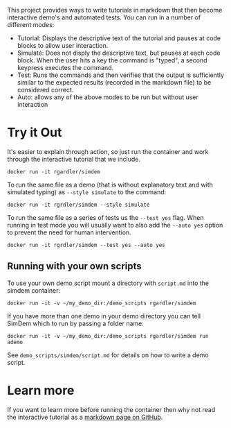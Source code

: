 This project provides ways to write tutorials in markdown that then
become interactive demo's and automated tests. You can run in a number
of different modes:

  * Tutorial: Displays the descriptive text of the tutorial and pauses
    at code blocks to allow user interaction.
  * Simulate: Does not disply the descriptive text, but pauses at each
    code block. When the user hits a key the command is "typed", a
    second keypress executes the command.
  * Test: Runs the commands and then verifies that the output is
    sufficiently similar to the expected results (recorded in the
    markdown file) to be considered correct.
  * Auto: allows any of the above modes to be run but without user
    interaction

# Try it Out

It's easier to explain through action, so just run the container and
work through the interactive tutorial that we include.

```
docker run -it rgardler/simdem
```

To run the same file as a demo (that is without explanatory text and
with simulated typing) as `--style simulate` to the command:

```
docker run -it rgrdler/simdem --style simulate
```

To run the same file as a series of tests us the `--test yes`
flag. When running in test mode you will usually want to also add the
`--auto yes` option to prevent the need for human intervention.

```
docker run -it rgrdler/simdem --test yes --auto yes
```

## Running with your own scripts

To use your own demo script mount a directory with `script.md` into
the simdem container:

```
docker run -it -v ~/my_demo_dir:/demo_scripts rgardler/simdem
```

If you have more than one demo in your demo directory you can tell
SimDem which to run by passing a folder name:

```
docker run -it -v ~/my_demo_dir:/demo_scripts rgardler/simdem run ademo
```

See `demo_scripts/simdem/script.md` for details on how to write a demo
script.


# Learn more

If you want to learn more before running the container then why not read the interactive tutorial as a [markdown page on GitHub](https://github.com/rgardler/simdem/blob/master/demo_scripts/simdem/script.md).
